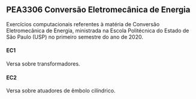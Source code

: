 ## PEA3306 Conversão Eletromecânica de Energia
Exercícios computacionais referentes à matéria de Conversão Eletromecânica de Energia, ministrada na Escola Politécnica do Estado de São Paulo (USP) no primeiro semestre do ano de 2020.

#### EC1
Versa sobre transformadores.

#### EC2
Versa sobre atuadores de êmbolo cilíndrico.
